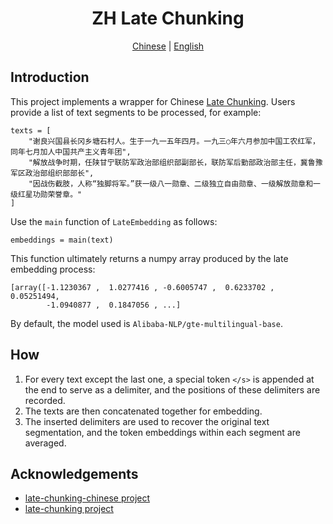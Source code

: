 <h1 align="center">
ZH Late Chunking
</h1>

<div align="center">
  <a href="README.md">Chinese</a> | <a href="README_en.md">English</a>
</div>

## Introduction
This project implements a wrapper for Chinese [Late Chunking](https://jina.ai/news/late-chunking-in-long-context-embedding-models). Users provide a list of text segments to be processed, for example:

    texts = [
        "谢良兴国县长冈乡塘石村人。生于一九一五年四月。一九三○年六月参加中国工农红军，同年七月加人中国共产主义青年团",
        "解放战争时期，任陕甘宁联防军政治部组织部副部长，联防军后勤部政治部主任，冀鲁豫军区政治部组织部部长",
        "因战伤截肢，人称“独脚将军。”获一级八一勋章、二级独立自由勋章、一级解放勋章和一级红星功勋荣誉章。"
    ]

Use the `main` function of `LateEmbedding` as follows:

    embeddings = main(text)

This function ultimately returns a numpy array produced by the late embedding process:

    [array([-1.1230367 ,  1.0277416 , -0.6005747 ,  0.6233702 ,  0.05251494,
            -1.0940877 ,  0.1847056 , ...]
            
By default, the model used is `Alibaba-NLP/gte-multilingual-base`.

## How
1. For every text except the last one, a special token `</s>` is appended at the end to serve as a delimiter, and the positions of these delimiters are recorded.
2. The texts are then concatenated together for embedding.
3. The inserted delimiters are used to recover the original text segmentation, and the token embeddings within each segment are averaged.

## Acknowledgements
- [late-chunking-chinese project](https://github.com/zhanshijinwat/late-chunking-chinese)
- [late-chunking project](https://github.com/jina-ai/late-chunking)
